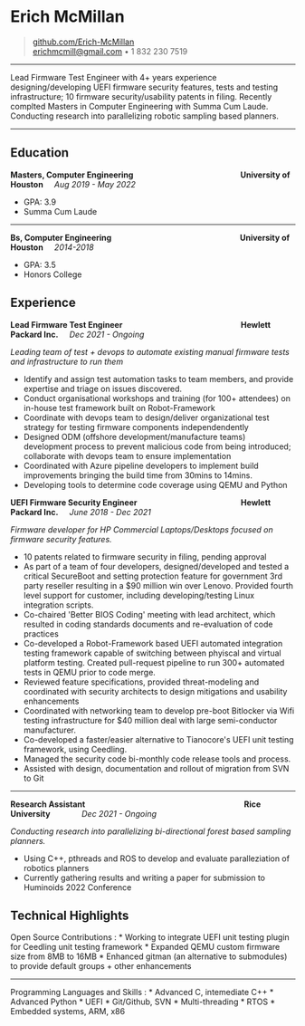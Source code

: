 Erich McMillan
============

> [github.com/Erich-McMillan](https://github.com/Erich-McMillan) \
> <erichmcmill@gmail.com> • 1 832 230 7519

----

Lead Firmware Test Engineer with 4+ years experience designing/developing UEFI firmware security features, tests and testing infrastructure; 10 firmware security/usability patents in filing. Recently complted Masters in Computer Engineering with Summa Cum Laude. Conducting research into parallelizing robotic sampling based planners.

----

Education
---------

**Masters, Computer Engineering** &emsp; &emsp; &emsp; &emsp; &emsp; &emsp; &emsp; &emsp; &emsp; &nbsp; &nbsp; &nbsp; **University of Houston** &nbsp; &nbsp; *Aug 2019 - May 2022*

  - GPA: 3.9
  - Summa Cum Laude

----

**Bs, Computer Engineering** &emsp; &emsp; &emsp; &emsp; &emsp; &emsp; &emsp; &emsp; &emsp; &emsp; &emsp; &emsp; &nbsp; **University of Houston**  &nbsp; &nbsp; *2014-2018*

  - GPA: 3.5
  - Honors College

Experience
----------
**Lead Firmware Test Engineer**  &emsp; &emsp; &emsp; &emsp; &emsp; &emsp; &emsp; &emsp; &emsp; &emsp; &emsp; &nbsp; **Hewlett Packard Inc.** &nbsp; &nbsp; *Dec 2021 - Ongoing*


*Leading team of test + devops to automate existing manual firmware tests and infrastructure to run them*

 * Identify and assign test automation tasks to team members, and provide expertise and triage on issues discovered.
 * Conduct organisational workshops and training (for 100+ attendees) on in-house test framework built on Robot-Framework
 * Coordinate with devops team to design/deliver organizational test strategy for testing firmware components independendently
 * Designed ODM (offshore development/manufacture teams) development process to prevent malicious code from being introduced; collaborate with devops team to ensure implementation
 * Coordinated with Azure pipeline developers to implement build improvements bringing the build time from 30mins to 14mins.
 * Developing tools to determine code coverage using QEMU and Python


**UEFI Firmware Security Engineer** &emsp; &emsp; &emsp; &emsp; &emsp; &emsp; &emsp; &emsp; &emsp; &emsp; **Hewlett Packard Inc.** &nbsp; &nbsp; *June 2018 - Dec 2021*


*Firmware developer for HP Commercial Laptops/Desktops focused on firmware security features.*

* 10 patents related to firmware security in filing, pending approval
* As part of a team of four developers, designed/developed and tested a critical SecureBoot and setting protection feature for government 3rd party reseller resulting in a $90 million win over Lenovo. Provided fourth level support for customer, including developing/testing Linux integration scripts.
* Co-chaired 'Better BIOS Coding' meeting with lead architect, which resulted in coding standards documents and re-evaluation of code practices
* Co-developed a Robot-Framework based UEFI automated integration testing framework capable of switching between phyiscal and virtual platform testing. Created pull-request pipeline to run 300+ automated tests in QEMU prior to code merge.
* Reviewed feature specifications, provided threat-modeling and coordinated with security architects to design mitigations and usability enhancements
* Coordinated with networking team to develop pre-boot Bitlocker via Wifi testing infrastructure for $40 million deal with large semi-conductor manufacturer.
* Co-developed a faster/easier alternative to Tianocore's UEFI unit testing framework, using Ceedling.
* Managed the security code bi-monthly code release tools and process.
* Assisted with design, documentation and rollout of migration from SVN to Git

----

**Research Assistant**  &emsp; &emsp; &emsp; &emsp; &emsp; &emsp; &emsp; &emsp; &emsp; &emsp; &emsp; &emsp; &emsp; &emsp; &emsp; &nbsp; **Rice University** &emsp; &emsp; &nbsp; &nbsp; *Dec 2021 - Ongoing*


*Conducting research into parallelizing bi-directional forest based sampling planners.*

* Using C++, pthreads and ROS to develop and evaluate paralleziation of robotics planners
* Currently gathering results and writing a paper for submission to Huminoids 2022 Conference

Technical Highlights 
--------------------

Open Source Contributions
:   * Working to integrate UEFI unit testing plugin for Ceedling unit testing framework
    * Expanded QEMU custom firmware size from 8MB to 16MB
    * Enhanced gitman (an alternative to submodules) to provide default groups + other enhancements

----

Programming Languages and Skills
:   * Advanced C, intemediate C++
    * Advanced Python
    * UEFI
    * Git/Github, SVN
    * Multi-threading
    * RTOS
    * Embedded systems, ARM, x86
